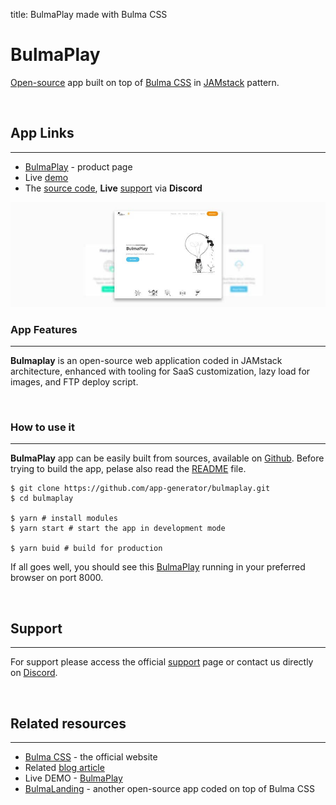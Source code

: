 title: BulmaPlay made with Bulma CSS

# BulmaPlay
[Open-source](https://github.com/app-generator/bulmaplay) app built on top of [Bulma CSS](https://bulma.io/) in [JAMstack](https://jamstack.org/) pattern.

<br />

## App Links
---
 - [BulmaPlay](https://appseed.us/apps/bulma-css/bulmaplay) - product page
 - Live [demo](https://bulma-css-bulmaplay.appseed.us/)
 - The [source code](https://github.com/app-generator/bulmaplay), **Live** [support](https://discord.gg/fZC6hup) via **Discord**

![BulmaPlay App, made with Bulma CSS.](https://raw.githubusercontent.com/app-generator/static/master/bulmaplay/jamstack-bulmaplay-made-with-bulma-css.jpg)

### App Features
---
**Bulmaplay** is an open-source web application coded in JAMstack architecture, enhanced with tooling for SaaS customization, lazy load for images, and FTP deploy script. 

<br />

### How to use it
---
**BulmaPlay** app can be easily built from sources, available on [Github](https://github.com/app-generator/bulmaplay).
Before trying to build the app, pelase also read the [README](https://github.com/app-generator/bulmaplay/blob/master/README.md) file. 

```
$ git clone https://github.com/app-generator/bulmaplay.git
$ cd bulmaplay

$ yarn # install modules
$ yarn start # start the app in development mode

$ yarn buid # build for production
```

If all goes well, you should see this [BulmaPlay](https://bulma-css-bulmaplay.appseed.us/) running in your preferred browser on port 8000. 

<br />

## Support
---
For support please access the official [support](https://appseed.us/support) page or contact us directly on [Discord](https://discord.gg/fZC6hup).

<br />

## Related resources
---
 - [Bulma CSS](https://bulma.io/) - the official website 
 - Related [blog article](https://blog.appseed.us/bulmaplay-jamstack-app-built-with-bulma-css/)
 - Live DEMO - [BulmaPlay](https://bulma-css-bulmaplay.appseed.us/)
 - [BulmaLanding](/apps/bulma-css/bulmalanding) - another open-source app coded on top of Bulma CSS
